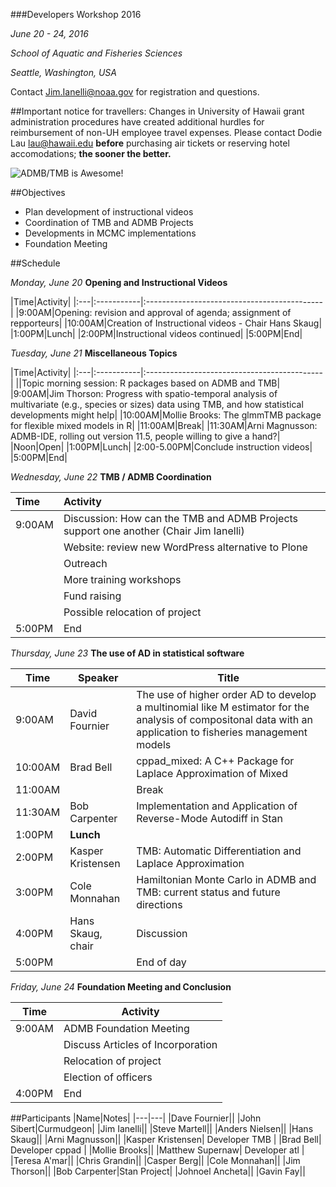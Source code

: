 ###Developers Workshop 2016

*June 20 - 24, 2016*

*School of Aquatic and Fisheries Sciences*

*Seattle, Washington, USA*

Contact Jim.Ianelli@noaa.gov for registration and questions.

##Important notice for travellers:
Changes in University of Hawaii grant administration procedures have created additional hurdles for reimbursement of non-UH employee travel expenses. Please contact Dodie Lau lau@hawaii.edu __before__ purchasing air tickets or reserving hotel accomodations; __the sooner the better.__


![ADMB/TMB is Awesome!](http://cdn.collider.com/wp-content/uploads/2015/04/star-wars-7-force-awakens-r2d2-bb8-600x600.jpeg "jpeg")

##Objectives
* Plan development of instructional videos
* Coordination of TMB and ADMB Projects
* Developments in MCMC implementations
* Foundation Meeting

##Schedule

_Monday, June 20_ __Opening and Instructional Videos__

|Time|Activity|
|:---|:-----------|:--------------------------------------------|
|9:00AM|Opening: revision and approval of agenda; assignment of repporteurs|
|10:00AM|Creation of Instructional videos - Chair Hans Skaug|
|1:00PM|Lunch|
|2:00PM|Instructional videos continued|
|5:00PM|End|

_Tuesday, June 21_ __Miscellaneous Topics__

|Time|Activity|
|:---|:-----------|:--------------------------------------------|
||Topic morning session: R packages based on ADMB and TMB|
|9:00AM|Jim Thorson: Progress with spatio-temporal analysis of multivariate  (e.g., species or sizes) data using TMB, and how statistical developments might help|
|10:00AM|Mollie Brooks: The glmmTMB package for flexible mixed models in R|
|11:00AM|Break|
|11:30AM|Arni Magnusson: ADMB-IDE, rolling out version 11.5, people willing to give a hand?|
|Noon|Open|
|1:00PM|Lunch|
|2:00-5.00PM|Conclude instruction videos|
|5:00PM|End|

_Wednesday, June 22_ __TMB / ADMB Coordination__

|Time|Activity|
|:---|:--------------------------------------------|
|9:00AM|Discussion: How can the TMB and ADMB Projects support one another (Chair Jim Ianelli)|
| |Website: review new WordPress alternative to Plone|
| |Outreach|
| |More training workshops|
| |Fund raising|
| |Possible relocation of project|
|5:00PM|End|

_Thursday, June 23_ __The use of AD in statistical software__

|Time|Speaker|Title|
|---|-----------|--------------------------------------------|
|9:00AM|David Fournier |The use of higher order AD to develop a multinomial like M estimator for the analysis of compositonal data with an application to fisheries management models |
|10:00AM|Brad Bell|cppad_mixed: A C++ Package for Laplace Approximation of Mixed |
|11:00AM||Break |
|11:30AM|Bob Carpenter|Implementation and Application of Reverse-Mode Autodiff in Stan|
|1:00PM| **Lunch** |
|2:00PM|Kasper Kristensen |TMB: Automatic Differentiation and Laplace Approximation|
|3:00PM|Cole Monnahan|Hamiltonian Monte Carlo in ADMB and TMB: current status and future directions|
|4:00PM|Hans Skaug, chair|Discussion|
|5:00PM||End of day|


_Friday, June 24_ __Foundation Meeting and Conclusion__

|Time|Activity|
|---|---|
|9:00AM|ADMB Foundation Meeting|
||Discuss Articles of Incorporation|
||Relocation of project|
||Election of officers|
|4:00PM|End|


##Participants
|Name|Notes|
|---|---|
|Dave Fournier||
|John Sibert|Curmudgeon|
|Jim Ianelli||
|Steve Martell||
|Anders Nielsen||
|Hans Skaug||
|Arni Magnusson||
|Kasper Kristensen| Developer TMB | 
|Brad Bell| Developer cppad |
|Mollie Brooks||
|Matthew Supernaw| Developer atl |
|Teresa A'mar||
|Chris Grandin||
|Casper Berg||
|Cole Monnahan||
|Jim Thorson||
|Bob Carpenter|Stan Project|
|Johnoel Ancheta||
|Gavin Fay||
